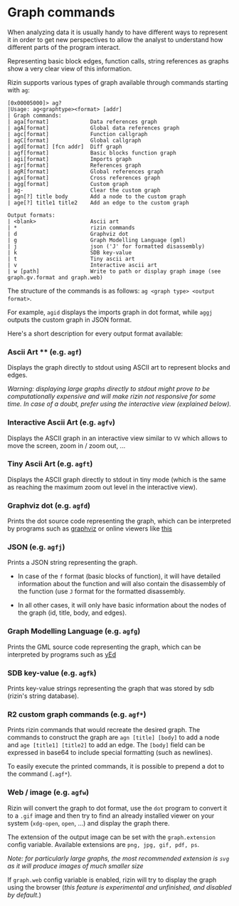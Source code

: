 # Graph commands

When analyzing data it is usually handy to have different ways to represent it in order to get new perspectives to allow the analyst to understand how different parts of the program interact.

Representing basic block edges, function calls, string references as graphs show a very clear view of this information.

Rizin supports various types of graph available through commands starting with `ag`:

```
[0x00005000]> ag?
|Usage: ag<graphtype><format> [addr]
| Graph commands:
| aga[format]             Data references graph
| agA[format]             Global data references graph
| agc[format]             Function callgraph
| agC[format]             Global callgraph
| agd[format] [fcn addr]  Diff graph
| agf[format]             Basic blocks function graph
| agi[format]             Imports graph
| agr[format]             References graph
| agR[format]             Global references graph
| agx[format]             Cross references graph
| agg[format]             Custom graph
| ag-                     Clear the custom graph
| agn[?] title body       Add a node to the custom graph
| age[?] title1 title2    Add an edge to the custom graph

Output formats:
| <blank>                 Ascii art
| *                       rizin commands
| d                       Graphviz dot
| g                       Graph Modelling Language (gml)
| j                       json ('J' for formatted disassembly)
| k                       SDB key-value
| t                       Tiny ascii art
| v                       Interactive ascii art
| w [path]                Write to path or display graph image (see graph.gv.format and graph.web)
```

The structure of the commands is as follows: `ag <graph type> <output format>`.

For example, `agid` displays the imports graph in dot format, while `aggj`
outputs the custom graph in JSON format.

Here's a short description for every output format available:

### Ascii Art ** (e.g. `agf`)

Displays the graph directly to stdout using ASCII art to represent blocks and edges.

_Warning: displaying large graphs directly to stdout might prove to be computationally expensive and will make rizin not responsive for some time. In case of a doubt, prefer using the interactive view (explained below)._

### Interactive Ascii Art (e.g. `agfv`)

Displays the ASCII graph in an interactive view similar to `VV` which allows to move the screen, zoom in / zoom out, ...

### Tiny Ascii Art (e.g. `agft`)

Displays the ASCII graph directly to stdout in tiny mode (which is the same as reaching the maximum zoom out level in the interactive view).

### Graphviz dot	(e.g. `agfd`)

Prints the dot source code representing the graph, which can be interpreted by programs such as [graphviz](https://graphviz.gitlab.io/download/) or online viewers like [this](http://www.webgraphviz.com/)

### JSON	(e.g. `agfj`)

Prints a JSON string representing the graph.

- In case of the `f` format (basic blocks of function), it will have detailed information about the function and will also contain the disassembly of the function (use `J` format for the formatted disassembly.

- In all other cases, it will only have basic information about the nodes of the graph (id, title, body, and edges).

### Graph Modelling Language (e.g. `agfg`)

Prints the GML source code representing the graph, which can be interpreted by programs such as [yEd](https://www.yworks.com/products/yed/download)

### SDB key-value (e.g. `agfk`)

Prints key-value strings representing the graph that was stored by sdb (rizin's string database).

### R2 custom graph commands (e.g. `agf*`)

Prints rizin commands that would recreate the desired graph. The commands to construct the graph are `agn [title] [body]` to add a node and `age [title1] [title2]` to add an edge.
The `[body]` field can be expressed in base64 to include special formatting (such as newlines).

To easily execute the printed commands, it is possible to prepend a dot to the command (`.agf*`).

### Web / image	(e.g. `agfw`)

Rizin will convert the graph to dot format, use the `dot` program to convert it to a `.gif` image and then try to find an already installed viewer on your system (`xdg-open`, `open`, ...) and display the graph there.

The extension of the output image can be set with the `graph.extension` config variable. Available extensions are `png, jpg, gif, pdf, ps`.

_Note: for particularly large graphs, the most recommended extension is `svg` as it will produce images of much smaller size_

If `graph.web` config variable is enabled, rizin will try to display the graph using the browser (_this feature is experimental and unfinished, and
disabled by default._)


